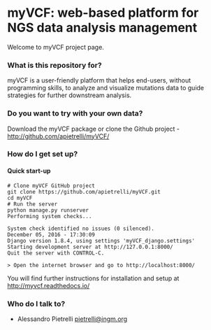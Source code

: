 # myVCF: web-based platform for NGS data analysis management #

Welcome to myVCF project page.

### What is this repository for? ###

myVCF is a user-friendly platform that helps end-users, without programming skills, to analyze and visualize mutations data to guide strategies for further downstream analysis.

### Do you want to try with your own data? ###

Download the myVCF package or clone the Github project - http://github.com/apietrelli/myVCF/

### How do I get set up? ###

#### Quick start-up

``` shell
# Clone myVCF GitHub project
git clone https://github.com/apietrelli/myVCF.git
cd myVCF
# Run the server
python manage.py runserver
Performing system checks...

System check identified no issues (0 silenced).
December 05, 2016 - 17:30:09
Django version 1.8.4, using settings 'myVCF_django.settings'
Starting development server at http://127.0.0.1:8000/
Quit the server with CONTROL-C.

> Open the internet browser and go to http://localhost:8000/
```
You will find further instructions for installation and setup at http://myvcf.readthedocs.io/

### Who do I talk to? ###

* Alessandro Pietrelli pietrelli@ingm.org 

